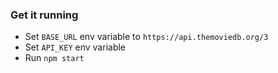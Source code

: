 ### Get it running
* Set `BASE_URL` env variable to `https://api.themoviedb.org/3`
* Set `API_KEY` env variable
* Run `npm start`